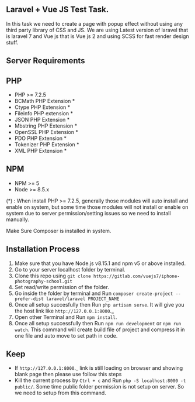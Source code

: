 ## Laravel + Vue JS Test Task.

In this task we need to create a page with popup effect without using any third party library of CSS and JS. We are using Latest version of laravel that is laravel 7 and Vue js that is Vue js 2 and using SCSS for fast render design stuff. 

## Server Requirements

## PHP 

- PHP >= 7.2.5
- BCMath PHP Extension *
- Ctype PHP Extension *
- Fileinfo PHP extension *
- JSON PHP Extension *
- Mbstring PHP Extension *
- OpenSSL PHP Extension *
- PDO PHP Extension *
- Tokenizer PHP Extension *
- XML PHP Extension *

## NPM 

- NPM >= 5
- Node >= 8.5.x 

(*) : When install PHP >= 7.2.5, generally those modules will auto install and enable on system, but some time those modules will not install or enable on system due to server permission/setting issues so we need to install manually.

Make Sure Composer is installed in system. 

## Installation Process

1.  Make sure that you have Node.js v8.15.1 and npm v5 or above installed.
2.  Go to your server localhost folder by terminal.
3.  Clone this repo using `git clone https://gitlab.com/vuejs7/iphone-photography-school.git`
4.  Set read/write permission of the folder.
5.  Go inside the folder by terminal and Run `composer create-project --prefer-dist laravel/laravel PROJECT_NAME`
6.  Once all setup succesfully then Run `php artisan serve`. It will give you the host link like `http://127.0.0.1:8000`._
7.  Open other Terminal and Run `npm install`.
8.  Once all setup successfully then Run `npm run development` or `npm run watch`. This command will create build file of project and compress it in one file and auto move to set path in code. 

## Keep 

- If `http://127.0.0.1:8000`._ link is still loading on browser and showing blank page then please use follow this steps
- Kill the current process by `Ctrl + c` and Run `php -S localhost:8000 -t public/`. Some time public folder permission is not setup on server. So we need to setup from this command. 

